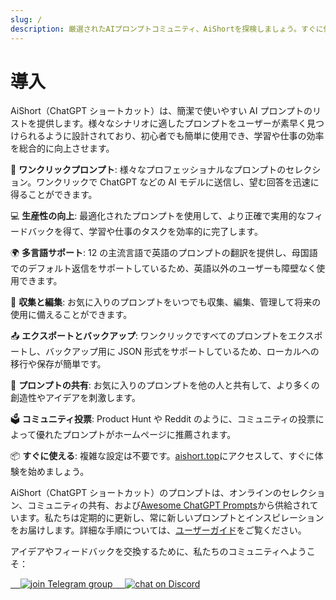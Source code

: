 ```yaml
---
slug: /
description: 厳選されたAIプロンプトコミュニティ、AiShortを探検しましょう。すぐに使えるAI大規模モデルのプロンプトを提供し、多言語、コレクション、コミュニティ投票機能をサポートしており、ワークフローを簡素化し、生産性を簡単に向上させるのに役立つように設計されています。
---
```


# 導入

AiShort（ChatGPT ショートカット）は、簡潔で使いやすい AI プロンプトのリストを提供します。様々なシナリオに適したプロンプトをユーザーが素早く見つけられるように設計されており、初心者でも簡単に使用でき、学習や仕事の効率を総合的に向上させます。

🚀 **ワンクリックプロンプト**: 様々なプロフェッショナルなプロンプトのセレクション。ワンクリックで ChatGPT などの AI モデルに送信し、望む回答を迅速に得ることができます。

💻 **生産性の向上**: 最適化されたプロンプトを使用して、より正確で実用的なフィードバックを得て、学習や仕事のタスクを効率的に完了します。

🌍 **多言語サポート**: 12 の主流言語で英語のプロンプトの翻訳を提供し、母国語でのデフォルト返信をサポートしているため、英語以外のユーザーも障壁なく使用できます。

💾 **収集と編集**: お気に入りのプロンプトをいつでも収集、編集、管理して将来の使用に備えることができます。

📤 **エクスポートとバックアップ**: ワンクリックですべてのプロンプトをエクスポートし、バックアップ用に JSON 形式をサポートしているため、ローカルへの移行や保存が簡単です。

🌟 **プロンプトの共有**: お気に入りのプロンプトを他の人と共有して、より多くの創造性やアイデアを刺激します。

🗳️ **コミュニティ投票**: Product Hunt や Reddit のように、コミュニティの投票によって優れたプロンプトがホームページに推薦されます。

📦 **すぐに使える**: 複雑な設定は不要です。[aishort.top](https://www.aishort.top/ja/)にアクセスして、すぐに体験を始めましょう。

AiShort（ChatGPT ショートカット）のプロンプトは、オンラインのセレクション、コミュニティの共有、および[Awesome ChatGPT Prompts](https://github.com/f/awesome-chatgpt-prompts)から供給されています。私たちは定期的に更新し、常に新しいプロンプトとインスピレーションをお届けします。詳細な手順については、[ユーザーガイド](https://www.aishort.top/ja/docs/guides/getting-started)をご覧ください。

アイデアやフィードバックを交換するために、私たちのコミュニティへようこそ：

<a href="https://t.me/aishort_top">
    <img src="https://img.shields.io/badge/Telegram-Group-blue?logo=telegram&style=for-the-badge" alt="join Telegram group" />
</a>

<a href="https://discord.gg/PZTQfJ4GjX">
    <img src="https://img.shields.io/discord/1048780149899939881?color=%2385c8c8&label=Discord&logo=discord&style=for-the-badge" alt="chat on Discord" />
</a>
